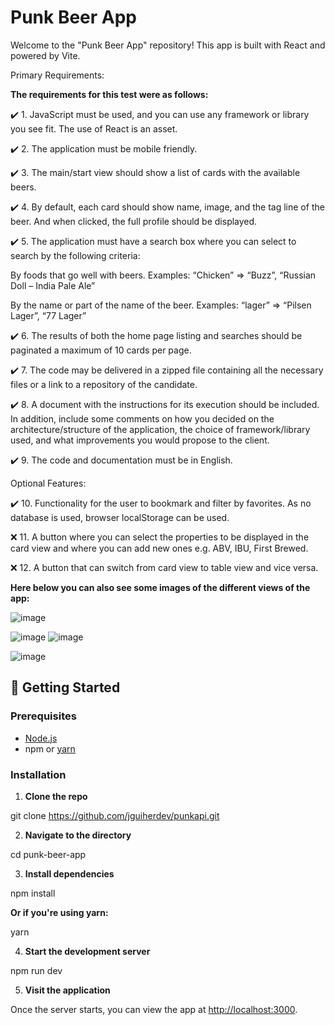 # Punk Beer App

Welcome to the "Punk Beer App" repository! This app is built with React and powered by Vite.

Primary Requirements:

**The requirements for this test were as follows:**

✔️ 1. JavaScript must be used, and you can use any framework or library you see fit. The use of React is an asset.

✔️ 2. The application must be mobile friendly.

✔️ 3. The main/start view should show a list of cards with the available beers.

✔️ 4. By default, each card should show name, image, and the tag line of the beer. And when clicked, the full profile should be displayed.

✔️ 5. The application must have a search box where you can select to search by the following criteria:

By foods that go well with beers. Examples: “Chicken” => “Buzz”, “Russian Doll – India Pale Ale”

By the name or part of the name of the beer. Examples: “lager” => “Pilsen Lager”, “77 Lager”

✔️ 6. The results of both the home page listing and searches should be paginated a maximum of 10 cards per page.

✔️ 7. The code may be delivered in a zipped file containing all the necessary files or a link to a repository of the candidate.

✔️ 8. A document with the instructions for its execution should be included. In addition, include some comments on how you decided on the 
architecture/structure of the application, the choice of framework/library used, and what improvements you would propose to the client.

✔️ 9. The code and documentation must be in English.

Optional Features:

✔️ 10. Functionality for the user to bookmark and filter by favorites. As no database is used, browser localStorage can be used.

❌ 11. A button where you can select the properties to be displayed in the card view and where you can add new ones e.g. ABV, IBU, First Brewed.

❌ 12. A button that can switch from card view to table view and vice versa.


**Here below you can also see some images of the different views of the app:**

![image](https://github.com/jguiherdev/punkapi/assets/118314916/6531e6a3-89bf-4501-860c-7aa4df72cbc1)

![image](https://github.com/jguiherdev/punkapi/assets/118314916/fef98e65-6c70-4a18-817b-91b2ca832c2f)
![image](https://github.com/jguiherdev/punkapi/assets/118314916/2af41373-2c05-4b02-a93f-c9cbff4b32d7)

![image](https://github.com/jguiherdev/punkapi/assets/118314916/120c4d2b-2e6b-4ffa-97cc-9c4ae2efd1bc)

## 🚀 Getting Started

### Prerequisites
- [Node.js](https://nodejs.org/)
- npm or [yarn](https://yarnpkg.com/)

### Installation

1. **Clone the repo**

git clone https://github.com/jguiherdev/punkapi.git


2. **Navigate to the directory**

cd punk-beer-app


3. **Install dependencies**

npm install


**Or if you're using yarn:**

yarn


4. **Start the development server**

npm run dev


5. **Visit the application**

Once the server starts, you can view the app at [http://localhost:3000](http://localhost:3000).




